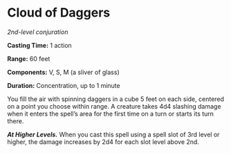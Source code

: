 <title>Cloud of Daggers</title>

# Cloud of Daggers

_2nd-level conjuration_

**Casting Time:** 1 action

**Range:** 60 feet

**Components:** V, S, M (a sliver of glass)

**Duration:** Concentration, up to 1 minute

You fill the air with spinning daggers in a
cube 5 feet on each side, centered on a point
you choose within range. A creature takes 4d4
slashing damage when it enters the spell’s
area for the first time on a turn or starts
its turn there.

_**At Higher Levels.**_ When you cast this
spell using a spell slot of 3rd level or
higher, the damage increases by 2d4 for each
slot level above 2nd.

